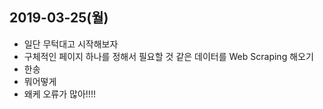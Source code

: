 ## 2019-03-25(월)
- 일단 무턱대고 시작해보자
- 구체적인 페이지 하나를 정해서 필요할 것 같은 데이터를 Web Scraping 해오기
- 한송
- 뭐어떻게
- 왜케 오류가 많아!!!!
